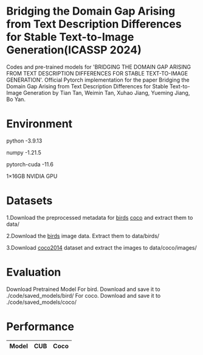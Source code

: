 # Bridging the Domain Gap Arising from Text Description Differences for Stable Text-to-Image Generation(ICASSP 2024)

Codes and pre-trained models for 'BRIDGING THE DOMAIN GAP ARISING FROM TEXT DESCRIPTION DIFFERENCES FOR STABLE TEXT-TO-IMAGE GENERATION'.
Official Pytorch implementation for the paper Bridging the Domain Gap Arising from Text Description Differences for Stable Text-to-Image Generation by Tian Tan, Weimin Tan, Xuhao Jiang, Yueming Jiang, Bo Yan.

# Environment
python        -3.9.13

numpy         -1.21.5

pytorch-cuda  -11.6

1×16GB NVIDIA GPU

# Datasets
1.Download the preprocessed metadata for [birds](https://drive.google.com/file/d/1I6ybkR7L64K8hZOraEZDuHh0cCJw5OUj/view?usp=sharing) [coco](https://drive.google.com/file/d/15Fw-gErCEArOFykW3YTnLKpRcPgI_3AB/view?usp=sharing) and extract them to data/

2.Download the [birds](http://www.vision.caltech.edu/visipedia/CUB-200-2011.html) image data. Extract them to data/birds/

3.Download [coco2014](http://cocodataset.org/#download) dataset and extract the images to data/coco/images/

# Evaluation
Download Pretrained Model
For bird. Download and save it to ./code/saved_models/bird/
For coco. Download and save it to ./code/saved_models/coco/

# Performance
|Model|CUB|Coco|
|---|---|---|
